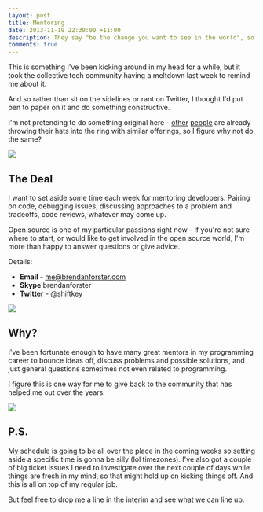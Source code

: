 ```yaml
---
layout: post
title: Mentoring
date: 2013-11-19 22:30:00 +11:00
description: They say "be the change you want to see in the world", so let's do that
comments: true
---
```


This is something I've been kicking around in my head for a while, but it took
the collective tech community having a meltdown last week to remind me about it.

And so rather than sit on the sidelines or rant on Twitter, I thought I'd
put pen to paper on it and do something constructive.

I'm not pretending to do something original here -
[other](http://jamesgolick.com/2013/10/16/women-in-open-source.html)
[people](http://log.paulbetts.org/mentoring-in-tech/) are already throwing
their hats into the ring with similar offerings, so I figure why not do the same?

![](http://i.imgur.com/WuKZd.gif)

## The Deal

I want to set aside some time each week for mentoring developers. Pairing on
code, debugging issues, discussing approaches to a problem and tradeoffs, code
reviews, whatever may come up.

Open source is one of my particular passions right now - if you're not sure
where to start, or would like to get involved in the open source world, I'm more
than happy to answer questions or give advice.

Details:

 - **Email** - me@brendanforster.com
 - **Skype** brendanforster
 - **Twitter** - @shiftkey

![](http://i.imgur.com/Mlpfb.gif)

## Why?

I've been fortunate enough to have many great mentors in my programming career
to bounce ideas off, discuss problems and possible solutions, and just general
questions sometimes not even related to programming.

I figure this is one way for me to give back to the community that has helped
me out over the years.

![](http://i.imgur.com/bhNML.gif)

## P.S.

My schedule is going to be all over the place in the coming weeks so setting
aside a specific time is gonna be silly (lol timezones). I've also got a couple
of big ticket issues I need to investigate over the next couple of days while
things are fresh in my mind, so that might hold up on kicking things off. And
this is all on top of my regular job.

But feel free to drop me a line in the interim and see what we can line up.
